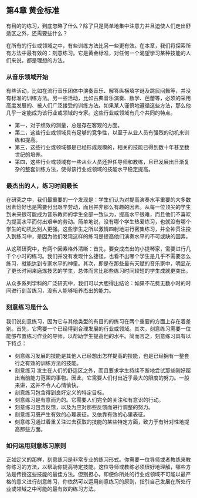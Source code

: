 ## 第4章 黄金标准

有目的的练习，到底忽略了什么？除了只是简单地集中注意力并且迫使人们走出舒适区之外，还需要些什么？

在所有的行业或领域之中，有些训练方法比另一些更有效。在本章，我们将探索所有方法中最有效的：刻意练习。它是黄金标准，对任何一个渴望学习某种技能的人们来说，都是理想的方法。

### 从音乐领域开始

有些活动，比如在流行音乐团体中演奏音乐、解答纵横填字谜及跳民间舞等，并没有标准的训练方法。另一些活动，比如古典音乐演奏、数学、芭蕾等，必须的采用高度发展的、被人们广泛接受的训练方法。如果某人谨慎地遵循这些方法，那么他几乎一定能成为该行业或领域的专家。这些行业或领域有几个共同的特点。

- 第一，对于绩效的测量，总是存在客观的方面。
- 第二，这些行业或领域具有足够的竞争性，以至于从业人员有强烈的动机来训练和提高。
- 第三，这些行业或领域都是已经形成规模的，相关的技能已得到数十年甚至数世纪的培养。
- 第四，这些行业或领域有一些从业人员还担任导师和教练，且已发展出日渐复杂的整套训练方法，使得该行业或领域的技能水平稳定提高。

### 最杰出的人，练习时间最长

在研究之中，我们最重要的一个发现是：学生们认为对提高演奏水平重要的大多数因素恰好也是需要付出艰辛劳动，而且并非那么有趣的因素。从每一位顶尖的学生到未来很可能成为音乐教师的学生全部一致认为，提高水平很难，而且他们不喜欢为提高水平而付出艰辛的劳动。简单地说，没有哪个学生热爱练习，也就没有哪个学生的动机比别人更强。这些学生之所以激情四射地进行密集练习，并全神贯注投入到练习中，是因为他们发现这样的练习是提高他们演奏水平的不可或缺的因素。

从这项研究中，有两个因素格外清晰：首先，要变成杰出的小提琴家，需要进行几千个小时的练习。我们并没有发现什么捷径，也看不出哪个学生是几乎不需要怎么练习，就能达到专家水平的神童。其次，即是在那些最有天赋的音乐家中，明显花了更长时间来磨炼技艺的学生，总体而言比那些练习时间较短的学生成就更突出。

从众多系列学科的广泛研究中，我们可以大胆得出结论：如果不花费无数小时的时间进行刻苦练习，没有人能够培养杰出的能力。

### 刻意练习是什么

我们说刻意练习，因为它与其他类型的有目的的练习在两个重要的方面上存在着差别。首先，它需要一个已经得到合理发展的行业或领域。其次，刻意练习需要一位能够布置练习作业的导师，以帮助学生提高他的水平。简而言之，刻意练习具有以下特点：

- 刻意练习发展的技能是其他人已经想出怎样提高的技能，也是已经拥有一整套行之有效的训练方法的技能。
- 刻意练习 发生在人们的舒适区之外，而且要求学生持续不断地尝试那些刚好超出当前能力范围的事物。因此，它需要人们付出近乎最大的限度的努力。一般来讲，这并不令人心情愉快。
- 刻意练习包含得到良好定义的特定目标。
- 刻意练习是有意而为的。它需要人们完全的关注和有意识的行动。
- 刻意练习包含反馈，以及为应对那些反馈而进行调整的努力。
- 刻意练习既产生有效的心理表征，又依靠有效的心里表征。
- 刻意练习通过着重关注过去获取的技能的某些特定方面，致力于有针对性地提高那些方面。

### 如何运用刻意练习原则

正如定义的那样，刻意练习是非常专业的练习形式。你需要一位导师或者教练来教你练习的方法，以帮助你提高特定技能。这位导师或教练必须很好地理解，哪些方法是传授这些技能的最佳方法。但别担心，即便你所处的行业或领域不可能以最严格的意义进行刻意练习，你依然可以运用刻意练习的原则，指引自己发展在所处行业或领域之中可能的最有效的练习方法。
